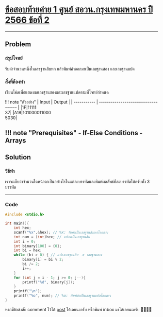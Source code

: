# [ข้อสอบท้ายค่าย 1 ศูนย์ สอวน.กรุงเทพมหานคร ปี 2566 ข้อที่ 2](https://grader.gchan.moe/problemset/c1_bkk66_2)

---

## Problem

### สรุปโจทย์

รับค่าจำนวนหนึ่งในเลขฐานสิบหก แล้วพิมพ์ค่าออกมาเป็นเลขฐานสอง และเลขฐานแปด

### สิ่งที่ต้องทำ

เขียนโค้ดเพื่อแสดงผลเลขฐานสองและเลขฐานแปดตามที่โจทย์กำหนด

!!! note "ตัวอย่าง"
    | Input      | Output                          |
    | ----------- | ------------------------------------ |
    |1F|11111<br>37|
    |A18|101000011000<br>5030|

!!! note "Prerequisites"
    - If-Else Conditions
    - Arrays
---

## Solution

### วิธีทำ

เราจะเก็บว่าจำนวนใดหน้าตาเป็นอย่างไรในแต่ละบรรทัดและพิมพ์ผลลัพธ์ทีละบรรทัดให้ครับทั้ง 3 บรรทัด

---

### Code

```cpp title="posn1_66_bkk_p2.cpp"
#include <stdio.h>

int main(){
    int hex;
    scanf("%x",&hex); // %x: รับค่าเป็นเลขฐานสิบหกโดยตรง
    int num = (int)hex; // แปลงเป็นเลขฐานสิบ
    int i = 0;
    int binary[100] = {0};
    int bi = hex;
    while (bi > 0) { // แปลงเลขฐานสิบ -> เลขฐานสอง
        binary[i] = bi % 2;
        bi /= 2;
        i++;
    }
    for (int j = i - 1; j >= 0; j--){
        printf("%d", binary[j]);
    }
    printf("\n");
    printf("%o", num); // %o: พิมพ์ค่าเป็นเลขฐานแปดโดยตรง
}
```

หากมีข้อสงสัย comment ไว้ใต้ [post]() ได้เลยนะครับ หรือพิมพ์ inbox มาได้เลยนะครับ 🙇‍♂️🙇‍♂️
